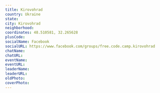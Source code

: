 ```yaml
---
title: Kirovohrad
country: Ukraine
state: 
city: Kirovohrad
neighborhood: 
coordinates: 48.510581, 32.265628
plusCode:
socialName: Facebook
socialURL: https://www.facebook.com/groups/free.code.camp.kirovohrad
chatName:
chatURL:
eventName:
eventURL:
leaderName:
leaderURL:
oldPhoto: 
coverPhoto:
---
```

